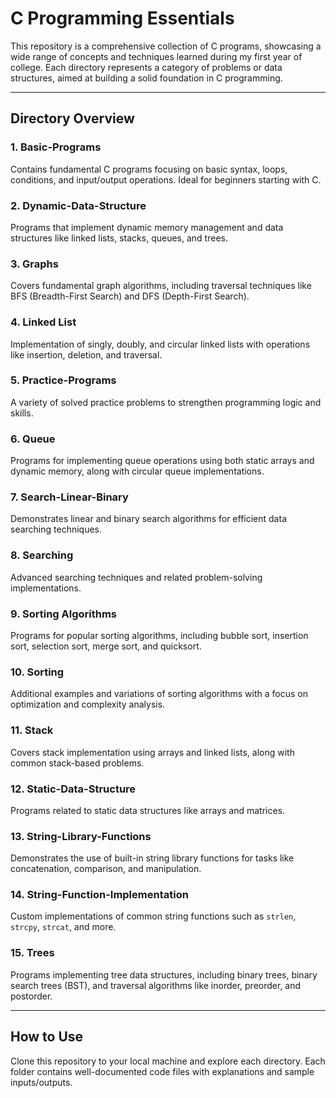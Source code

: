 # C Programming Essentials  

This repository is a comprehensive collection of C programs, showcasing a wide range of concepts and techniques learned during my first year of college. Each directory represents a category of problems or data structures, aimed at building a solid foundation in C programming.

---

## Directory Overview

### 1. **Basic-Programs**  
Contains fundamental C programs focusing on basic syntax, loops, conditions, and input/output operations. Ideal for beginners starting with C.

### 2. **Dynamic-Data-Structure**  
Programs that implement dynamic memory management and data structures like linked lists, stacks, queues, and trees.

### 3. **Graphs**  
Covers fundamental graph algorithms, including traversal techniques like BFS (Breadth-First Search) and DFS (Depth-First Search).

### 4. **Linked List**  
Implementation of singly, doubly, and circular linked lists with operations like insertion, deletion, and traversal.

### 5. **Practice-Programs**  
A variety of solved practice problems to strengthen programming logic and skills.

### 6. **Queue**  
Programs for implementing queue operations using both static arrays and dynamic memory, along with circular queue implementations.

### 7. **Search-Linear-Binary**  
Demonstrates linear and binary search algorithms for efficient data searching techniques.

### 8. **Searching**  
Advanced searching techniques and related problem-solving implementations.

### 9. **Sorting Algorithms**  
Programs for popular sorting algorithms, including bubble sort, insertion sort, selection sort, merge sort, and quicksort.

### 10. **Sorting**  
Additional examples and variations of sorting algorithms with a focus on optimization and complexity analysis.

### 11. **Stack**  
Covers stack implementation using arrays and linked lists, along with common stack-based problems.

### 12. **Static-Data-Structure**  
Programs related to static data structures like arrays and matrices.

### 13. **String-Library-Functions**  
Demonstrates the use of built-in string library functions for tasks like concatenation, comparison, and manipulation.

### 14. **String-Function-Implementation**  
Custom implementations of common string functions such as `strlen`, `strcpy`, `strcat`, and more.

### 15. **Trees**  
Programs implementing tree data structures, including binary trees, binary search trees (BST), and traversal algorithms like inorder, preorder, and postorder.

---

## How to Use  
Clone this repository to your local machine and explore each directory. Each folder contains well-documented code files with explanations and sample inputs/outputs.


